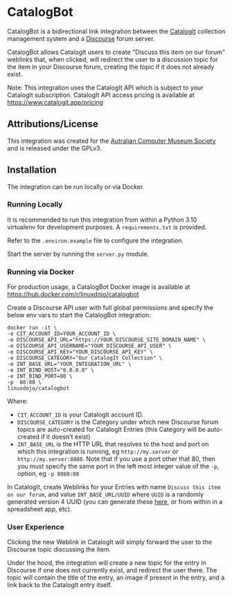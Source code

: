# CatalogBot

CatalogBot is a bidirectional link integration between the [CatalogIt](https://www.catalogit.app/) collection management system and a [Discourse](https://www.discourse.org/) forum server.

CatalogBot allows CatalogIt users to create "Discuss this item on our forum" weblinks that, when clicked, will redirect the user to a discussion topic for the item in your Discourse forum, creating the topic if it does not already exist.

Note: This integration uses the CatalogIt API which is subject to your CatalogIt subscription. CatalogIt API access pricing is available at https://www.catalogit.app/pricing

## Attributions/License

This integration was created for the [Autralian Computer Museum Society](https://acms.org.au) and is released under the GPLv3.

## Installation

The integration can be run locally or via Docker.

### Running Locally

It is recommended to run this integration from within a Python 3.10 virtualenv for development purposes. A `requirements.txt` is provided.

Refer to the `.environ.example` file to configure the integration.

Start the server by running the `server.py` module.

### Running via Docker

For production usage, a CatalogBot Docker image is available at https://hub.docker.com/r/linuxdojo/catalogbot

Create a Discourse API user with full global permissions and specify the below env vars to start the CatalogBot integration:

```
docker run -it \
-e CIT_ACCOUNT_ID=YOUR_ACCOUNT_ID \
-e DISCOURSE_API_URL="https://YOUR_DISCOURSE_SITE_DOMAIN_NAME" \
-e DISCOURSE_API_USERNAME="YOUR_DISCOURSE_API_USER" \
-e DISCOURSE_API_KEY="YOUR_DISCOURSE_API_KEY" \
-e DISCOURSE_CATEGORY="Our CatalogIt Collection" \
-e INT_BASE_URL="YOUR_INTEGRATION_URL" \
-e INT_BIND_HOST="0.0.0.0" \
-e INT_BIND_PORT=80 \
-p  80:80 \
linuxdojo/catalogbot
```
Where:

* `CIT_ACCOUNT_ID` is your CatalogIt account ID.
* `DISCOURSE_CATEGORY` is the Category under which new Discourse forum topics are auto-created for CatalogIt Entries (this Category will be auto-created if it doesn't exist)
* `INT_BASE_URL` is the HTTP URL that resolves to the host and port on which this integration is running, eg `http://my.server` or `http://my.server:8080`. Note that if you use a port other that 80, then you must specify the same port in the left most integer value of the `-p`, option, eg `-p 8080:80`

In CatalogIt, create Weblinks for your Entries with name `Discuss this item on our forum`, and value `INT_BASE_URL/UUID` where `UUID` is a randomly generated version 4 UUID (you can generate these [here](https://www.uuidgenerator.net/), or from within in a spreadsheet app, etc).

### User Experience

Clicking the new Weblink in CatalogIt will simply forward the user to the Discourse topic discussing the item.

Under the hood, the integration will create a new topic for the entry in Discourse if one does not currently exist, and redirect the user there. The topic will contain the title of the entry, an image if present in the entry, and a link back to the CatalogIt entry itself.
